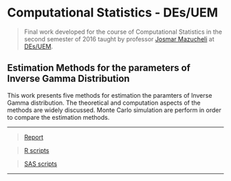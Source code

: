 # Computational Statistics - DEs/UEM #
  
  > Final work developed for the course of Computational Statistics in the second semester of 2016
  taught by professor [Josmar Mazucheli](http://buscatextual.cnpq.br/buscatextual/visualizacv.do?metodo=apresentar&id=K4799931Y7) 
  at [DEs/UEM](http://www.des.uem.br/).

## Estimation Methods for the parameters of Inverse Gamma Distribution 

This work presents five methods for estimation the paramters of Inverse Gamma distribution. 
The theoretical and computation aspects of the methods are widely discussed. 
Monte Carlo simulation are perform in order to compare the estimation methods. 


***
> [Report](https://github.com/AndrMenezes/nlm2017/raw/master/docs/work1.pdf)

> [R scripts](https://github.com/AndrMenezes/nlm2017/blob/master/scripts/R/analise-NLR1.R)

> [SAS scripts](https://github.com/AndrMenezes/nlm2017/blob/master/scripts/SAS/analise-NLR1.sas)
***

